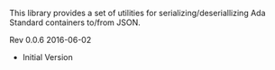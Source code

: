 This library provides a set of utilities for serializing/deseriallizing
Ada Standard containers to/from JSON.


Rev 0.0.6 2016-06-02
 * Initial Version
